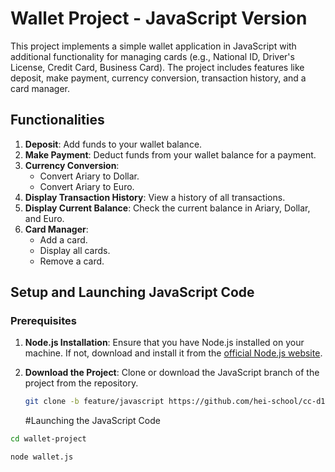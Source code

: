 # Wallet Project - JavaScript Version

This project implements a simple wallet application in JavaScript with additional functionality for managing cards (e.g., National ID, Driver's License, Credit Card, Business Card). The project includes features like deposit, make payment, currency conversion, transaction history, and a card manager.

## Functionalities

1. **Deposit**: Add funds to your wallet balance.
2. **Make Payment**: Deduct funds from your wallet balance for a payment.
3. **Currency Conversion**:
   - Convert Ariary to Dollar.
   - Convert Ariary to Euro.
4. **Display Transaction History**: View a history of all transactions.
5. **Display Current Balance**: Check the current balance in Ariary, Dollar, and Euro.
6. **Card Manager**:
   - Add a card.
   - Display all cards.
   - Remove a card.

## Setup and Launching JavaScript Code

### Prerequisites

1. **Node.js Installation**:
   Ensure that you have Node.js installed on your machine. If not, download and install it from the [official Node.js website](https://nodejs.org/).

2. **Download the Project**:
   Clone or download the JavaScript branch of the project from the repository.

   ```bash
   git clone -b feature/javascript https://github.com/hei-school/cc-d1-my-wallet-miharyjoe.git
   ```

   #Launching the JavaScript Code

```bash
cd wallet-project

node wallet.js
```
